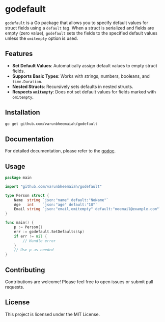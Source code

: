 # godefault

`godefault` is a Go package that allows you to specify default values for struct fields using a `default` tag. When a struct is serialized and fields are empty (zero value), `godefault` sets the fields to the specified default values unless the `omitempty` option is used.

## Features

- **Set Default Values**: Automatically assign default values to empty struct fields.
- **Supports Basic Types**: Works with strings, numbers, booleans, and `time.Duration`.
- **Nested Structs**: Recursively sets defaults in nested structs.
- **Respects `omitempty`**: Does not set default values for fields marked with `omitempty`.

## Installation

```bash
go get github.com/varunbheemaiah/godefault
```

## Documentation

For detailed documentation, please refer to the [godoc](https://pkg.go.dev/github.com/varunbheemaiah/godefault).

## Usage

```go
package main

import "github.com/varunbheemaiah/godefault"

type Person struct {
    Name  string `json:"name" default:"NoName"`
    Age   int    `json:"age" default:"18"`
    Email string `json:"email,omitempty" default:"noemail@example.com"`
}

func main() {
    p := Person{}
    err := godefault.SetDefaults(&p)
    if err != nil {
        // Handle error
    }
    // Use p as needed
}
```

## Contributing

Contributions are welcome! Please feel free to open issues or submit pull requests.

## License

This project is licensed under the MIT License.